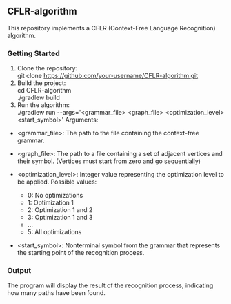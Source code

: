 ## CFLR-algorithm

This repository implements a CFLR (Context-Free Language Recognition) algorithm.


### Getting Started

1. Clone the repository: \
 git clone https://github.com/your-username/CFLR-algorithm.git
2. Build the project: \
 cd CFLR-algorithm \
./gradlew build
3. Run the algorithm: \
./gradlew run --args='<grammar_file> <graph_file> <optimization_level> <start_symbol>'
Arguments:

* <grammar_file>: The path to the file containing the context-free grammar.
* <graph_file>: The path to a file containing a set of adjacent vertices and their symbol. (Vertices must start from zero and go sequentially)

* <optimization_level>: Integer value representing the optimization level to be applied. Possible values:

    * 0: No optimizations
    * 1: Optimization 1
    * 2: Optimization 1 and 2
    * 3: Optimization 1 and 3
    * ...
    * 5: All optimizations

* <start_symbol>: Nonterminal symbol from the grammar that represents the starting point of the recognition process.


### Output

The program will display the result of the recognition process, indicating how many paths have been found.
